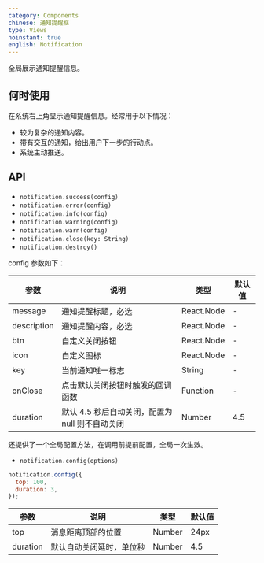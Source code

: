 ```yaml
---
category: Components
chinese: 通知提醒框
type: Views
noinstant: true
english: Notification
---
```


全局展示通知提醒信息。

## 何时使用

在系统右上角显示通知提醒信息。经常用于以下情况：

- 较为复杂的通知内容。
- 带有交互的通知，给出用户下一步的行动点。
- 系统主动推送。

## API

- `notification.success(config)`
- `notification.error(config)`
- `notification.info(config)`
- `notification.warning(config)`
- `notification.warn(config)`
- `notification.close(key: String)`
- `notification.destroy()`

config 参数如下：

| 参数        | 说明                                            | 类型         | 默认值 |
|----------- |---------------------------------------------    | ----------- |--------|
| message    | 通知提醒标题，必选                                 | React.Node  | -     |
| description | 通知提醒内容，必选                                | React.Node  | -     |
| btn        | 自定义关闭按钮                                    | React.Node  | -     |
| icon       | 自定义图标                                       | React.Node   | -     |
| key        | 当前通知唯一标志                                   | String      | -     |
| onClose    | 点击默认关闭按钮时触发的回调函数                     | Function    | -     |
| duration   | 默认 4.5 秒后自动关闭，配置为 null 则不自动关闭         | Number    | 4.5     |

还提供了一个全局配置方法，在调用前提前配置，全局一次生效。

- `notification.config(options)`

```js
notification.config({
  top: 100,
  duration: 3,
});
```

| 参数       | 说明               | 类型                       | 默认值       |
|------------|--------------------|----------------------------|--------------|
| top        | 消息距离顶部的位置 | Number                     | 24px         |
| duration   | 默认自动关闭延时，单位秒 | Number                   | 4.5         |
